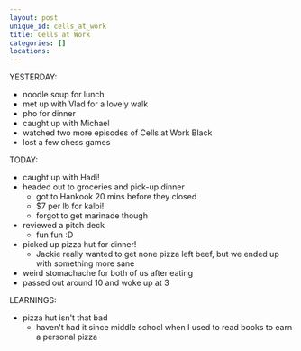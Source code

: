 ```yaml
---
layout: post
unique_id: cells_at_work
title: Cells at Work
categories: []
locations: 
---
```


YESTERDAY:
* noodle soup for lunch
* met up with Vlad for a lovely walk
* pho for dinner
* caught up with Michael
* watched two more episodes of Cells at Work Black
* lost a few chess games

TODAY:
* caught up with Hadi!
* headed out to groceries and pick-up dinner
  * got to Hankook 20 mins before they closed
  * $7 per lb for kalbi!
  * forgot to get marinade though
* reviewed a pitch deck
  * fun fun :D
* picked up pizza hut for dinner!
  * Jackie really wanted to get none pizza left beef, but we ended up with something more sane
* weird stomachache for both of us after eating
* passed out around 10 and woke up at 3

LEARNINGS:
* pizza hut isn't that bad
  * haven't had it since middle school when I used to read books to earn a personal pizza
